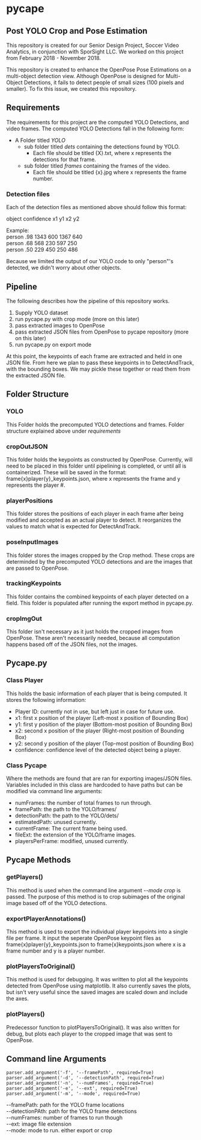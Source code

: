 # pycape
## Post YOLO Crop and Pose Estimation

This repository is created for our Senior Design Project, Soccer Video Analytics, in conjunction with SporSight LLC.
We worked on this project from February 2018 - November 2018.

This repository is created to enhance the OpenPose Pose Estimations on a multi-object detection view.
Although OpenPose is designed for Multi-Object Detections, it fails to detect people of small sizes (100 pixels and smaller).
To fix this issue, we created this repository.

## Requirements
The requirements for this project are the computed YOLO Detections, and video frames.
The computed YOLO Detections fall in the following form:

- A Folder titled *YOLO*
  - sub folder titled *dets* containing the detections found by YOLO.
    - Each file should be titled {X}.txt, where x represents the detections for that frame.
  - sub folder titled *frames* containing the frames of the video.
    - Each file should be titled {x}.jpg where x represents the frame number.
   
### Detection files
Each of the detection files as mentioned above should follow this format:

  object confidence x1 y1 x2 y2

Example:  
person .98 1343 600 1367 640  
person .68 568 230 597 250  
person .50 229 450 250 486  

Because we limited the output of our YOLO code to only "person"'s detected, we didn't worry about other objects.

## Pipeline
The following describes how the pipeline of this repository works.
1. Supply YOLO dataset
2. run pycape.py with crop mode (more on this later)
3. pass extracted images to OpenPose
4. pass extracted JSON files from OpenPose to pycape repository (more on this later)
5. run pycape.py on export mode

At this point, the keypoints of each frame are extracted and held in one JSON file.
From here we plan to pass these keypoints in to DetectAndTrack, with the bounding boxes. We may pickle these together or read them from the extracted JSON file.

## Folder Structure

### YOLO
This Folder holds the precomputed YOLO detections and frames. 
Folder structure explained above under *requirements*

### cropOutJSON
This folder holds the keypoints as constructed by OpenPose. Currently, will need to be placed in this folder until pipelining is completed, or until all is containerized.
These will be saved in the format: frame{x}player{y}_keypoints.json, where x represents the frame and y represents the player #.

### playerPositions
This folder stores the positions of each player in each frame after being modified and accepted as an actual player to detect.
It reorganizes the values to match what is expected for DetectAndTrack.

### poseInputImages
This folder stores the images cropped by the Crop method. These crops are determinded by the precomputed YOLO detections and are the images that are passed to OpenPose.

### trackingKeypoints
This folder contains the combined keypoints of each player detected on a field. This folder is populated after running the export method in pycape.py. 

### cropImgOut
This folder isn't necessary as it just holds the cropped images from OpenPose. These aren't necessarily needed, because all computation happens based off of the JSON files, not the images.

## Pycape.py

### Class Player

This holds the basic information of each player that is being computed. It stores the following information:

- Player ID: currently not in use, but left just in case for future use.
- x1: first x position of the player (Left-most x position of Bounding Box)
- y1: first y position of the player (Bottom-most position of Bounding Box)
- x2: second x position of the player (Right-most position of Bounding Box)
- y2: second y position of the player (Top-most position of Bounding Box)
- confidence: confidence level of the detected object being a player.

### Class Pycape
Where the methods are found that are ran for exporting images/JSON files.
Variables included in this class are hardcoded to have paths but can be modified via command line arguments:
- numFrames: the number of total frames to run through.
- framePath: the path to the YOLO/frames/
- detectionPath: the path to the YOLO/dets/
- estimatedPath: unused currently.
- currentFrame: The current frame being used.
- fileExt: the extension of the YOLO/frame images.
- playersPerFrame: modified, unused currently.

## Pycape Methods

### getPlayers()
This method is used when the command line argument *--mode crop* is passed.
The purpose of this method is to crop subimages of the original image based off of the YOLO detections.

### exportPlayerAnnotations()
This method is used to export the individual player keypoints into a single file per frame.
It input the seperate OpenPose keypoint files as frame{x}player{y}_keypoints.json to frame{x}keypoints.json
where x is a frame number and y is a player number.

### plotPlayersToOriginal()
This method is used for debugging. It was written to plot all the keypoints detected from OpenPose using matplotlib.
It also currently saves the plots, but isn't very useful since the saved images are scaled down and include the axes.

### plotPlayers()
Predecessor function to plotPlayersToOriginal(). It was also written for debug, but plots each player to the cropped image that was sent to OpenPose.

## Command line Arguments
    parser.add_argument('-f', '--framePath', required=True)
    parser.add_argument('-d', '--detectionPath', required=True)
    parser.add_argument('-n', '--numFrames', required=True)
    parser.add_argument('-e', '--ext', required=True)
    parser.add_argument('-m', '--mode', required=True)
    
--framePath: path for the YOLO frame locations  
--detectionPAth: path for the YOLO frame detections  
--numFrames: number of frames to run though  
--ext: image file extension  
--mode: mode to run. either export or crop  


